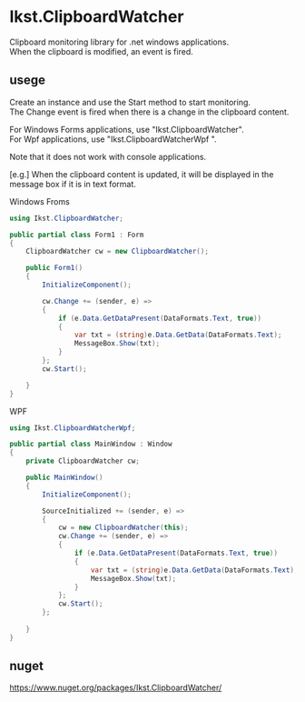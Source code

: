 # Ikst.ClipboardWatcher
Clipboard monitoring library for .net windows applications.  
When the clipboard is modified, an event is fired.

## usege
Create an instance and use the Start method to start monitoring.  
The Change event is fired when there is a change in the clipboard content.  

For Windows Forms applications, use "Ikst.ClipboardWatcher".  
For Wpf applications, use "Ikst.ClipboardWatcherWpf ".  

Note that it does not work with console applications.  

[e.g.] 
When the clipboard content is updated, it will be displayed in the message box if it is in text format.  

Windows Froms
```c#
using Ikst.ClipboardWatcher;

public partial class Form1 : Form
{
    ClipboardWatcher cw = new ClipboardWatcher();

    public Form1()
    {
        InitializeComponent();

        cw.Change += (sender, e) =>
        {
            if (e.Data.GetDataPresent(DataFormats.Text, true))
            {
                var txt = (string)e.Data.GetData(DataFormats.Text);
                MessageBox.Show(txt);
            }
        };
        cw.Start();

    }
}
```

WPF
```c#
using Ikst.ClipboardWatcherWpf;

public partial class MainWindow : Window
{
    private ClipboardWatcher cw;

    public MainWindow()
    {
        InitializeComponent();

        SourceInitialized += (sender, e) =>
        {
            cw = new ClipboardWatcher(this);
            cw.Change += (sender, e) =>
            {
                if (e.Data.GetDataPresent(DataFormats.Text, true))
                {
                    var txt = (string)e.Data.GetData(DataFormats.Text);
                    MessageBox.Show(txt);
                }
            };
            cw.Start();
        };
            
    }
}
```

## nuget
https://www.nuget.org/packages/Ikst.ClipboardWatcher/
